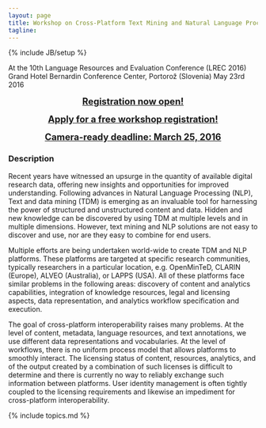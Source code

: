 ```yaml
---
layout: page
title: Workshop on Cross-Platform Text Mining and Natural Language Processing Interoperability
tagline: 
---
```

{% include JB/setup %}

At the 10th Language Resources and Evaluation Conference (LREC 2016)  
Grand Hotel Bernardin Conference Center, Portorož (Slovenia)
May 23rd 2016

<p></p>
<div style="text-align:center; font-weight:bold; font-size: 130%;">
<a href="Registration.html">Registration now open!</a>
</div>                        
<p></p>

<p></p>
<div style="text-align:center; font-weight:bold; font-size: 130%;">
<a href="Registration.html">Apply for a free workshop registration!</a>
</div>                        
<p></p>

<p></p>
<div style="text-align:center; font-weight:bold; font-size: 130%;">
<a href="Dates.html">Camera-ready deadline: March 25, 2016​</a>
</div>                        
<p></p>


### Description

Recent years have witnessed an upsurge in the quantity of available digital research data, offering new insights and opportunities for improved understanding. Following advances in Natural Language Processing (NLP), Text and data mining (TDM) is emerging as an invaluable tool for harnessing the power of structured and unstructured content and data. Hidden and new knowledge can be discovered by using TDM at multiple levels and in multiple dimensions. However, text mining and NLP solutions are not easy to discover and use, nor are they easy to combine for end users.

Multiple efforts are being undertaken world-wide to create TDM and NLP platforms. These platforms are targeted at specific research communities, typically researchers in a particular location, e.g. OpenMinTeD, CLARIN (Europe), ALVEO (Australia), or LAPPS (USA). All of these platforms face similar problems in the following areas: discovery of content and analytics capabilities, integration of knowledge resources, legal and licensing aspects, data representation, and analytics workflow specification and execution. 

The goal of cross-platform interoperability raises many problems. At the level of content, metadata, language resources, and text annotations, we use different data representations and vocabularies. At the level of workflows, there is no uniform process model that allows platforms to smoothly interact. The licensing status of content, resources, analytics, and of the output created by a combination of such licenses is difficult to determine and there is currently no way to reliably exchange such information between platforms. User identity management is often tightly coupled to the licensing requirements and likewise an impediment for cross-platform interoperability.

{% include topics.md %}